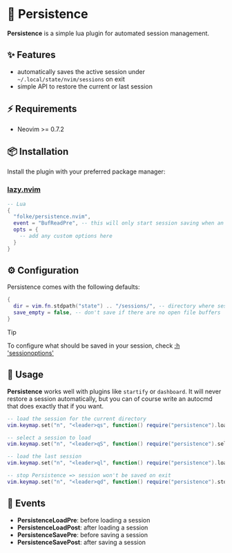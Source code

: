 # 💾 Persistence

**Persistence** is a simple lua plugin for automated session management.

## ✨ Features

- automatically saves the active session under `~/.local/state/nvim/sessions` on exit
- simple API to restore the current or last session

## ⚡️ Requirements

- Neovim >= 0.7.2

## 📦 Installation

Install the plugin with your preferred package manager:

### [lazy.nvim](https://github.com/folke/lazy.nvim)

```lua
-- Lua
{
  "folke/persistence.nvim",
  event = "BufReadPre", -- this will only start session saving when an actual file was opened
  opts = {
    -- add any custom options here
  }
}
```

## ⚙️ Configuration

Persistence comes with the following defaults:

```lua
{
  dir = vim.fn.stdpath("state") .. "/sessions/", -- directory where session files are saved
  save_empty = false, -- don't save if there are no open file buffers
}
```

> [!TIP]
> To configure what should be saved in your session, check [:h 'sessionoptions'](https://neovim.io/doc/user/options.html#'sessionoptions')

## 🚀 Usage

**Persistence** works well with plugins like `startify` or `dashboard`. It will never restore a session automatically,
but you can of course write an autocmd that does exactly that if you want.

```lua
-- load the session for the current directory
vim.keymap.set("n", "<leader>qs", function() require("persistence").load() end)

-- select a session to load
vim.keymap.set("n", "<leader>qS", function() require("persistence").select() end)

-- load the last session
vim.keymap.set("n", "<leader>ql", function() require("persistence").load({ last = true }) end)

-- stop Persistence => session won't be saved on exit
vim.keymap.set("n", "<leader>qd", function() require("persistence").stop() end)
```

## 📅 Events

- **PersistenceLoadPre**: before loading a session
- **PersistenceLoadPost**: after loading a session
- **PersistenceSavePre**: before saving a session
- **PersistenceSavePost**: after saving a session
